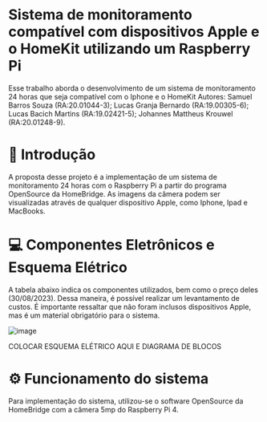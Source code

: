 # Sistema de monitoramento compatível com dispositivos Apple e o HomeKit utilizando um Raspberry Pi

Esse trabalho aborda o desenvolvimento de um sistema de monitoramento 24 horas que seja compatível com o Iphone e o HomeKit
Autores: Samuel Barros Souza           (RA:20.01044-3);
         Lucas Granja Bernardo         (RA:19.00305-6);
         Lucas Bacich Martins          (RA:19.02421-5);
         Johannes Mattheus Krouwel     (RA:20.01248-9).

# 🚀 Introdução

A proposta desse projeto é a implementação de um sistema de monitoramento 24 horas com o Raspberry Pi a partir do programa OpenSource da HomeBridge. As imagens da câmera podem ser visualizadas através de qualquer dispositivo Apple, como Iphone, Ipad e MacBooks.

# 💻 Componentes Eletrônicos e Esquema Elétrico 

A tabela abaixo indica os componentes utilizados, bem como o preço deles (30/08/2023). Dessa maneira, é possível realizar um levantamento de custos. É importante ressaltar que não foram inclusos dispositivos Apple, mas é um material obrigatório para o sistema.

![image](https://github.com/samuellbs/Camera_raspberry/assets/103770785/5b0ba676-8ccc-4689-94f4-4617c6158058)

COLOCAR ESQUEMA ELÉTRICO AQUI E DIAGRAMA DE BLOCOS

#  ⚙️ Funcionamento do sistema

Para implementação do sistema, utilizou-se o software OpenSource da HomeBridge com a câmera 5mp do Raspberry Pi 4. 




